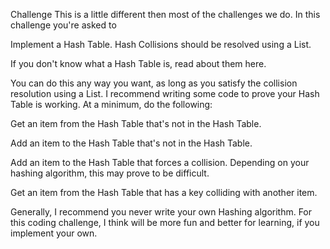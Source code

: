 Challenge
This is a little different then most of the challenges we do. In this challenge you're asked to

Implement a Hash Table. Hash Collisions should be resolved using a List.

If you don't know what a Hash Table is, read about them here.

You can do this any way you want, as long as you satisfy the collision resolution using a List. I recommend writing some code to prove your Hash Table is working. At a minimum, do the following:

Get an item from the Hash Table that's not in the Hash Table.

Add an item to the Hash Table that's not in the Hash Table.

Add an item to the Hash Table that forces a collision. Depending on your hashing algorithm, this may prove to be difficult.

Get an item from the Hash Table that has a key colliding with another item.

Generally, I recommend you never write your own Hashing algorithm. For this coding challenge, I think will be more fun and better for learning, if you implement your own.